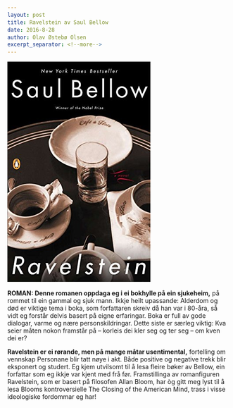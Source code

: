 ```yaml
---
layout: post
title: Ravelstein av Saul Bellow
date: 2016-8-28
author: Olav Østebø Olsen
excerpt_separator: <!--more-->
---
```


![Omslaget til Ravelstein viser eit kaffeservise på eit serveringsbrett.](/images/ravelstein.jpg)

**ROMAN: Denne romanen oppdaga eg i ei bokhylle på ein sjukeheim,** på rommet til ein gammal og sjuk mann. Ikkje heilt upassande: Alderdom og død er viktige tema i boka, som forfattaren skreiv då han var i 80-åra, så vidt eg forstår delvis basert på eigne erfaringar. Boka er full av gode dialogar, varme og nære personskildringar. Dette siste er særleg viktig: Kva seier måten nokon framstår på – korleis dei kler seg og ter seg – om kven dei er?

<!--more-->

**Ravelstein er ei rørande, men på mange måtar usentimental,** fortelling om vennskap Personane blir tatt nøye i akt. Både positive og negative trekk blir eksponert og studert. Eg kjem utvilsomt til å lesa fleire bøker av Bellow, ein forfattar som eg ikkje var kjent med frå før. Framstillinga av romanfiguren Ravelstein, som er basert på filosofen Allan Bloom, har òg gitt meg lyst til å lesa Blooms kontroversielle The Closing of the American Mind, trass i visse ideologiske fordommar eg har!